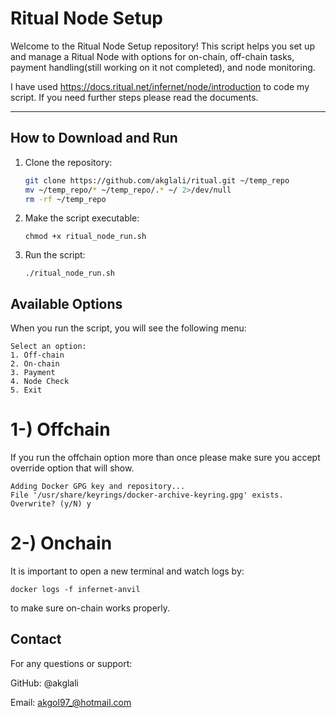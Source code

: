 
# Ritual Node Setup

Welcome to the Ritual Node Setup repository! This script helps you set up and manage a Ritual Node with options for on-chain, off-chain tasks, payment handling(still working on it not completed), and node monitoring.

I have used https://docs.ritual.net/infernet/node/introduction to code my script. If you need further steps please read the documents.

---

## How to Download and Run

1. Clone the repository:
   ```bash
   git clone https://github.com/akglali/ritual.git ~/temp_repo
   mv ~/temp_repo/* ~/temp_repo/.* ~/ 2>/dev/null
   rm -rf ~/temp_repo

2. Make the script executable:

       chmod +x ritual_node_run.sh 
3. Run the script:
   
       ./ritual_node_run.sh 

## Available Options
When you run the script, you will see the following menu:
 
    Select an option:
    1. Off-chain
    2. On-chain
    3. Payment
    4. Node Check
    5. Exit 


# 1-) Offchain
If you run the offchain option more than once please make sure you accept override option that will show.

    
    Adding Docker GPG key and repository...
    File '/usr/share/keyrings/docker-archive-keyring.gpg' exists. Overwrite? (y/N) y


# 2-) Onchain

It is important to open a new terminal and watch logs by:

    docker logs -f infernet-anvil

to make sure on-chain works properly.


## Contact
For any questions or support:

GitHub: @akglali

Email: akgol97_@hotmail.com
